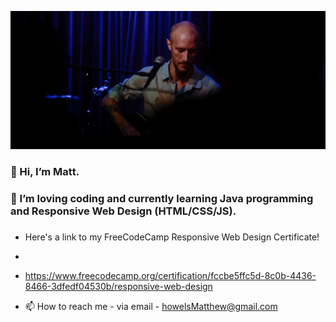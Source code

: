 [![Header](https://github.com/mphDev84/mphDev84/blob/95045ba48a0a0184411afeb1ad4bcc4e076de01d/readme_header3.png "Header")](https://some-url.dev/)

### 👋 Hi, I’m Matt.
### 👀 I’m loving coding and currently learning Java programming and Responsive Web Design (HTML/CSS/JS). 
###

- Here's a link to my FreeCodeCamp Responsive Web Design Certificate!
- 
- https://www.freecodecamp.org/certification/fccbe5ffc5d-8c0b-4436-8466-3dfedf04530b/responsive-web-design

- 📫 How to reach me - via email - howelsMatthew@gmail.com

<!---
mphDev84/mphDev84 is a ✨ special ✨ repository because its `README.md` (this file) appears on your GitHub profile.
You can click the Preview link to take a look at your changes.
--->
